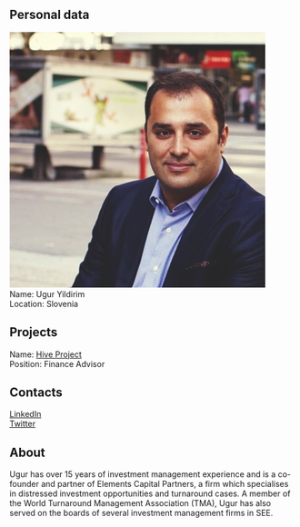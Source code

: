 ## Personal data
![ photo](photo/ugur_yildirim.jpg)  
Name: Ugur Yildirim  
Location: Slovenia
## Projects 
Name: [Hive Project](../projects/hive.md)  
Position: Finance Advisor  
## Contacts
[LinkedIn](https://www.linkedin.com/in/ugur-yildirim-2986278/)  
[Twitter](https://twitter.com/YILDIRIM_UGUR)  
## About
Ugur has over 15 years of investment management experience and is a co-founder and partner of Elements Capital Partners, a firm which specialises in distressed investment opportunities and turnaround cases.
A member of the World Turnaround Management Association (TMA), Ugur has also served on the boards of several investment management firms in SEE. 
